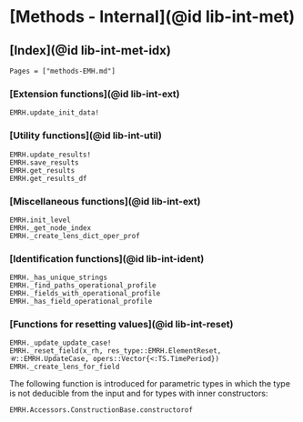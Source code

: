 # [Methods - Internal](@id lib-int-met)

## [Index](@id lib-int-met-idx)

```@index
Pages = ["methods-EMH.md"]
```

### [Extension functions](@id lib-int-ext)

```@docs
EMRH.update_init_data!
```

### [Utility functions](@id lib-int-util)

```@docs
EMRH.update_results!
EMRH.save_results
EMRH.get_results
EMRH.get_results_df
```

### [Miscellaneous functions](@id lib-int-ext)

```@docs
EMRH.init_level
EMRH._get_node_index
EMRH._create_lens_dict_oper_prof
```

### [Identification functions](@id lib-int-ident)

```@docs
EMRH._has_unique_strings
EMRH._find_paths_operational_profile
EMRH._fields_with_operational_profile
EMRH._has_field_operational_profile
```

### [Functions for resetting values](@id lib-int-reset)

```@docs
EMRH._update_update_case!
EMRH._reset_field(x_rh, res_type::EMRH.ElementReset, 𝒰::EMRH.UpdateCase, opers::Vector{<:TS.TimePeriod})
EMRH._create_lens_for_field
```

The following function is introduced for parametric types in which the type
is not deducible from the input and for types with inner constructors:

```@docs
EMRH.Accessors.ConstructionBase.constructorof
```
